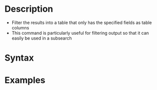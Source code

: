 # Description
- Filter the results into a table that only has the specified fields as table columns
- This command is particularly useful for filtering output so that it can easily be used in a subsearch
# Syntax
# Examples